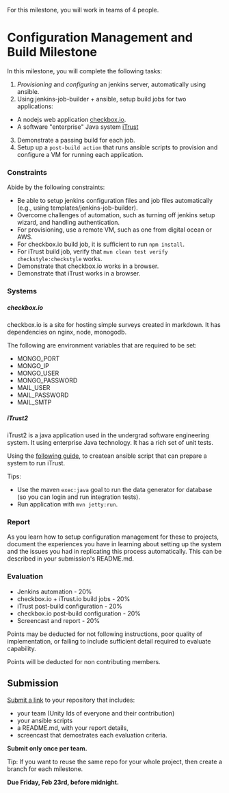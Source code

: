 For this milestone, you will work in teams of 4 people.

# Configuration Management and Build Milestone

In this milestone, you will complete the following tasks:

1. *Provisioning* and *configuring* an jenkins server, automatically using ansible.
2. Using jenkins-job-builder + ansible, setup build jobs for two applications:
  * A nodejs web application [checkbox.io](https://github.com/chrisparnin/checkbox.io).
  * A software "enterprise" Java system [iTrust](https://github.ncsu.edu/engr-csc326-staff/iTrust2-v2)
3. Demonstrate a passing build for each job.
4. Setup up a `post-build action` that runs ansible scripts to provision and configure a VM for running each application.
  
### Constraints

Abide by the following constraints:

- Be able to setup jenkins configuration files and job files automatically (e.g., using templates/jenkins-job-builder).
- Overcome challenges of automation, such as turning off jenkins setup wizard, and handling authentication.
- For provisioning, use a remote VM, such as one from digital ocean or AWS.
- For checkbox.io build job, it is sufficient to run `npm install`.
- For iTrust build job, verify that `mvn clean test verify checkstyle:checkstyle` works.
- Demonstrate that checkbox.io works in a browser.
- Demonstrate that iTrust works in a browser.

### Systems

##### checkbox.io 

checkbox.io is a site for hosting simple surveys created in markdown. It has dependencies on nginx, node, monogodb.

The following are environment variables that are required to be set:

* MONGO_PORT
* MONGO_IP
* MONGO_USER
* MONGO_PASSWORD
* MAIL_USER
* MAIL_PASSWORD
* MAIL_SMTP

##### iTrust2

iTrust2 is a java application used in the undergrad software engineering system. It using enterprise Java technology. It has a rich set of unit tests.

Using the [following guide](https://github.ncsu.edu/engr-csc326-staff/iTrust2-v2/wiki), to createan ansible script that can prepare a system to run iTrust. 

Tips:

* Use the maven `exec:java` goal to run the data generator for database (so you can login and run integration tests).
* Run application with `mvn jetty:run`.

### Report

As you learn how to setup configuration management for these to projects, document the experiences you have in learning about setting up the system and the issues you had in replicating this process automatically. This can be described in your submission's README.md.

### Evaluation

* Jenkins automation - 20%
* checkbox.io + iTrust.io build jobs - 20%
* iTrust post-build configuration - 20%
* checkbox.io post-build configuration - 20%
* Screencast and report - 20%

Points may be deducted for not following instructions, poor quality of implementation, or failing to include sufficient detail required to evaluate capability.

Points will be deducted for non contributing members.

## Submission

[Submit a link](https://docs.google.com/forms/d/e/1FAIpQLSfedIwkUKoEyQjmoUSilVvXLw2h1Aw80RwkAnTRsuwtPe8DIA/viewform?usp=sf_link) to your repository that includes:

* your team (Unity Ids of everyone and their contribution)
* your ansible scripts
* a README.md, with your report details,
* screencast that demostrates each evaluation criteria.

**Submit only once per team.**

Tip: If you want to reuse the same repo for your whole project, then create a branch for each milestone. 

**Due Friday, Feb 23rd, before midnight.**
